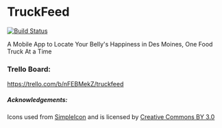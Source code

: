 # TruckFeed
[![Build Status](https://travis-ci.org/lovelejess/TruckFeed.svg?branch=master)](https://travis-ci.org/lovelejess/TruckFeed)

A Mobile App to Locate Your Belly's Happiness in Des Moines, One Food Truck At a Time

### Trello Board:
https://trello.com/b/nFEBMekZ/truckfeed

##### Acknowledgements:
Icons used from [SimpleIcon](http://www.flaticon.com/authors/simpleicon) and is licensed by [Creative Commons BY 3.0](http://creativecommons.org/licenses/by/3.0/)
